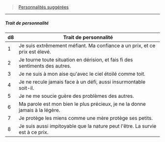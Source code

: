 ﻿---
!PersonalityTraitItem
Id: background_brigand_hd.md#trait-de-personnalité
ParentLink: background_brigand_hd.md#personnalités-suggérées
Name: Trait de personnalité
ParentName: Personnalités suggérées
NameLevel: 5
Attributes: {}
---
> [Personnalités suggérées](hd_background_brigand_personnalites_suggerees.md)

---

##### Trait de personnalité

|d8|Trait de personnalité|
|---|---|
|1|Je suis extrêmement méfiant. Ma confiance a un prix, et ce prix est élevé.|
|2|Je tourne toute situation en dérision, et fais fi des sentiments des autres.|
|3|Je ne suis à mon aise qu'avec le ciel étoilé comme toit.|
|4|Je ne recule jamais face à un défi, aussi insurmontable soit-il.|
|5|Je ne me soucie guère des problèmes des autres.|
|6|Ma parole est mon bien le plus précieux, je ne la donne jamais à la légère.|
|7|Je protège les miens comme une mère protège ses petits.|
|8|Je suis aussi impitoyable que la nature peut l'être. La survie est à ce prix.|

